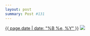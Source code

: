 ```yaml
---
layout: post
summary: Post #131
---
```


<p>
  <time><a href="/131">{{ page.date | date: "%B %e, %Y" }}</a></time>
  <a href="/131"><img src="{{ site.assets_url }}/131-640.jpg" srcset="{{ site.assets_url }}/131-1280.jpg 1280w, {{ site.assets_url }}/131-960.jpg 960w, {{ site.assets_url }}/131-640.jpg 640w, {{ site.assets_url }}/131-320.jpg 320w" sizes="(min-width: 700px) 50vw, calc(100vw - 2rem)" /></a>
</p>
